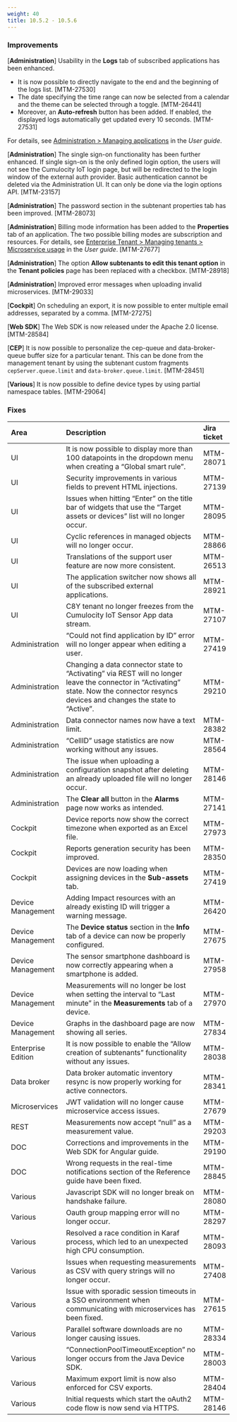 ```yaml
---
weight: 40
title: 10.5.2 - 10.5.6
---
```


### Improvements

[**Administration**] Usability in the **Logs** tab of subscribed applications has been enhanced.

* It is now possible to directly navigate to the end and the beginning of the logs list. [MTM-27530] 
* The date specifying the time range can now be selected from a calendar and the theme can be selected through a toggle. [MTM-26441]
* Moreover, an **Auto-refresh** button has been added. If enabled, the displayed logs automatically get updated every 10 seconds. [MTM-27531]

For details, see [Administration > Managing applications](https://cumulocity.com/guides/10.5.7/users-guide/administration/#managing-applications) in the *User guide*. 

[**Administration**] The single sign-on functionality has been further enhanced. If single sign-on is the only defined login option, the users will not see the Cumulocity IoT login page, but will be redirected to the login window of the external auth provider. Basic authentication cannot be deleted via the Administration UI. It can only be done via the login options API. [MTM-23157]

[**Administration**] The password section in the subtenant properties tab has been improved. [MTM-28073]

[**Administration**] Billing mode information has been added to the **Properties** tab of an application. The two possible billing modes are subscription and resources. For details, see [Enterprise Tenant > Managing tenants > Microservice usage](https://cumulocity.com/guides/10.5.7/users-guide/enterprise-edition/#microservice-usage) in the *User guide*. [MTM-27677]

[**Administration**] The option **Allow subtenants to edit this tenant option** in the **Tenant policies** page has been replaced with a checkbox. [MTM-28918]

[**Administration**] Improved error messages when uploading invalid microservices. [MTM-29033]

[**Cockpit**] On scheduling an export, it is now possible to enter multiple email addresses, separated by a comma. [MTM-27275] 

[**Web SDK**] The Web SDK is now released under the Apache 2.0 license. [MTM-28584]

[**CEP**] It is now possible to personalize the cep-queue and data-broker-queue buffer size for a particular tenant. This can be done from the management tenant by using the subtenant custom fragments `cepServer.queue.limit` and `data-broker.queue.limit`. [MTM-28451] 

[**Various**] It is now possible to define device types by using partial namespace tables. [MTM-29064]


### Fixes

<table>
<colgroup>
   <col style="width: 15%;">
   <col style="width: 70%;">
   <col style="width: 15 %;">
</colgroup>
<tr>
<th style="text-align:left">Area</th>
<th style="text-align:left">Description</th>
<th style="text-align:left">Jira ticket</th>
</tr>
</thead>
<tbody>
<tr>
<td style="text-align:left">UI</td>
<td style="text-align:left">It is now possible to display more than 100 datapoints in the dropdown menu when creating a “Global smart rule”.
</td>
<td> MTM-28071</td>
</tr>
<tr>
<td style="text-align:left">UI</td>
<td style="text-align:left">Security improvements in various fields to prevent HTML injections.
</td>
<td>  MTM-27139</td>
</tr>
<tr>
<td style="text-align:left">UI</td>
<td style="text-align:left">Issues when hitting “Enter” on the title bar of widgets that use the “Target assets or devices” list will no longer occur.
</td>
<td>MTM-28095</td>
</tr>
<tr>
<td style="text-align:left">UI</td>
<td style="text-align:left">Cyclic references in managed objects will no longer occur. 
</td>
<td> MTM-28866</td>
</tr>
<tr>
<td style="text-align:left">UI</td>
<td style="text-align:left">Translations of the support user feature are now more consistent. 
</td>
<td> MTM-26513</td>
</tr>
<tr>
<td style="text-align:left">UI</td>
<td style="text-align:left">The application switcher now shows all of the subscribed external applications.
</td>
<td>MTM-28921</td>
</tr>
<tr>
<td style="text-align:left">UI</td>
<td style="text-align:left">C8Y tenant no longer freezes from the Cumulocity IoT Sensor App data stream.
</td>
<td>MTM-27107</td>
</tr>
<tr>
<td style="text-align:left">Administration</td>
<td style="text-align:left">“Could not find application by ID” error will no longer appear when editing a user.</td>
<td style="text-align:left">MTM-27419</td>
</tr>
<tr>
<td style="text-align:left">Administration</td>
<td style="text-align:left">Changing a data connector state to “Activating” via REST will no longer leave the connector in “Activating” state. Now the connector resyncs devices and changes the state to “Active”.</td>
<td style="text-align:left">MTM-29210</td>
</tr>
<tr>
<td style="text-align:left">Administration</td>
<td style="text-align:left">Data connector names now have a text limit.</td>
<td style="text-align:left">MTM-28382</td>
</tr>
<tr>
<td style="text-align:left">Administration</td>
<td style="text-align:left">“CellID” usage statistics are now working without any issues.</td>
<td style="text-align:left">MTM-28564</td>
</tr>
<tr>
<td style="text-align:left">Administration</td>
<td style="text-align:left">The issue when uploading a configuration snapshot after deleting an already uploaded file will no longer occur.</td>
<td style="text-align:left"> MTM-28146</td>
</tr>
<tr>
<td style="text-align:left">Administration</td>
<td style="text-align:left">The <b>Clear all</b> button in the <b>Alarms</b> page now works as intended.</td>
<td style="text-align:left">MTM-27141</td>
</tr>
<tr>
<td style="text-align:left">Cockpit</td>
<td style="text-align:left">Device reports now show the correct timezone when exported as an Excel file.</td>
<td style="text-align:left">MTM-27973</td>
</tr>
<tr>
<td style="text-align:left">Cockpit</td>
<td style="text-align:left">Reports generation security has been improved.</td>
<td style="text-align:left">MTM-28350</td>
</tr>
<tr>
<td style="text-align:left">Cockpit</td>
<td style="text-align:left">Devices are now loading when assigning devices in the <b>Sub-assets</b> tab.</td>
<td style="text-align:left">MTM-27419</td>
</tr>
<tr>
<td style="text-align:left">Device Management</td>
<td style="text-align:left">Adding Impact resources with an already existing ID will trigger a warning message.</td>
<td style="text-align:left">MTM-26420</td>
</tr>
<tr>
<td style="text-align:left">Device Management</td>
<td style="text-align:left">The <b>Device status</b> section in the <b>Info</b> tab of a device can now be properly configured.</td>
<td style="text-align:left">MTM-27675</td>
</tr>
<tr>
<td style="text-align:left">Device Management</td>
<td style="text-align:left">The sensor smartphone dashboard is now correctly appearing when a smartphone is added.</td>
<td style="text-align:left">MTM-27958</td>
</tr>
<tr>
<td style="text-align:left">Device Management</td>
<td style="text-align:left">Measurements will no longer be lost when setting the interval to “Last minute” in the <b>Measurements</b> tab of a device.</td>
<td style="text-align:left">MTM-27970</td>
</tr>
<tr>
<td style="text-align:left">Device Management</td>
<td style="text-align:left">Graphs in the dashboard page are now showing all series.</td>
<td style="text-align:left">MTM-27834</td>
</tr>
<tr>
<td style="text-align:left">Enterprise Edition</td>
<td style="text-align:left">It is now possible to enable the “Allow creation of subtenants” functionality without any issues.</td>
<td style="text-align:left"> MTM-28038</td>
</tr>
<tr>
<td style="text-align:left">Data broker</td>
<td style="text-align:left">Data broker automatic inventory resync is now properly working for active connectors.</td>
<td style="text-align:left">MTM-28341</td>
</tr>
<tr>
<td style="text-align:left">Microservices</td>
<td style="text-align:left">JWT validation will no longer cause microservice access issues.</td>
<td style="text-align:left"> MTM-27679</td>
</tr>
<tr>
<td style="text-align:left">REST</td>
<td style="text-align:left">Measurements now accept “null” as a measurement value.</td>
<td style="text-align:left"> MTM-29203</td>
</tr>
<tr>
<td style="text-align:left">DOC</td>
<td style="text-align:left">Corrections and improvements in the Web SDK for Angular guide.</td>
<td style="text-align:left"> MTM-29190</td>
</tr>
<tr>
<td style="text-align:left">DOC</td>
<td style="text-align:left">Wrong requests in the real-time notifications section of the Reference guide have been fixed.</td>
<td style="text-align:left"> MTM-28845</td>
</tr>
<tr>
<td style="text-align:left">Various</td>
<td style="text-align:left">Javascript SDK will no longer break on handshake failure.</td>
<td style="text-align:left">MTM-28080</td>
</tr>
<tr>
<td style="text-align:left">Various</td>
<td style="text-align:left">Oauth group mapping error will no longer occur.
</td>
<td style="text-align:left">MTM-28297</td>
</tr>
<tr>
<td style="text-align:left">Various</td>
<td style="text-align:left">Resolved a race condition in Karaf process, which led to an unexpected high CPU consumption.</td>
<td style="text-align:left">MTM-28093</td>
</tr>
<tr>
<td style="text-align:left">Various</td>
<td style="text-align:left">Issues when requesting measurements as CSV with query strings will no longer occur.</td>
<td style="text-align:left">MTM-27408</td>
</tr>
<tr>
<td style="text-align:left">Various</td>
<td style="text-align:left">Issue with sporadic session timeouts in a SSO environment when communicating with microservices has been fixed.</td>
<td style="text-align:left">MTM-27615</td>
</tr>
<tr>
<td style="text-align:left">Various</td>
<td style="text-align:left">Parallel software downloads are no longer causing issues.</td>
<td style="text-align:left">MTM-28334</td>
</tr>
<tr>
<td style="text-align:left">Various</td>
<td style="text-align:left">“ConnectionPoolTimeoutException” no longer occurs from the Java Device SDK.</td>
<td style="text-align:left"> MTM-28003</td>
</tr>
<tr>
<td style="text-align:left">Various</td>
<td style="text-align:left">Maximum export limit is now also enforced for CSV exports.</td>
<td style="text-align:left">MTM-28404</td>
</tr>
<tr>
<td style="text-align:left">Various</td>
<td style="text-align:left">Initial requests which start the oAuth2 code flow is now send via HTTPS.</td>
<td style="text-align:left">MTM-28146</td>
</tr>
</tbody>
</table>